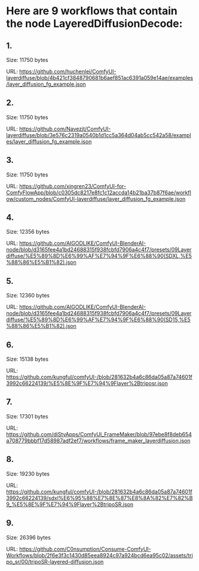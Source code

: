 # Here are 9 workflows that contain the node LayeredDiffusionDecode:

## 1. 

Size: 11750 bytes

URL: https://github.com/huchenlei/ComfyUI-layerdiffuse/blob/4b421cf3848790681b6aef851ac6391a059e14ae/examples/layer_diffusion_fg_example.json

## 2. 

Size: 11750 bytes

URL: https://github.com/Navezjt/ComfyUI-layerdiffuse/blob/3e576c2319a0540b1d1cc5a364d04ab5cc542a58/examples/layer_diffusion_fg_example.json

## 3. 

Size: 11750 bytes

URL: https://github.com/xingren23/ComfyUI-for-ComfyFlowApp/blob/c0305dc8217e8fc1c12accda14b21ba37b87f6ae/workflow/custom_nodes/ComfyUI-layerdiffuse/layer_diffusion_fg_example.json

## 4. 

Size: 12356 bytes

URL: https://github.com/AIGODLIKE/ComfyUI-BlenderAI-node/blob/d3165fee4a1bd24688315f938fcbfd7906a4c4f7/presets/09Layerdiffuse/%E5%89%8D%E6%99%AF%E7%94%9F%E6%88%90(SDXL,%E5%88%86%E5%B1%82).json

## 5. 

Size: 12360 bytes

URL: https://github.com/AIGODLIKE/ComfyUI-BlenderAI-node/blob/d3165fee4a1bd24688315f938fcbfd7906a4c4f7/presets/09Layerdiffuse/%E5%89%8D%E6%99%AF%E7%94%9F%E6%88%90(SD15,%E5%88%86%E5%B1%82).json

## 6. 

Size: 15138 bytes

URL: https://github.com/kungful/comfyUI-/blob/281632b4a6c86da05a87a74601f3992c66224139/%E5%8E%9F%E7%94%9Flayer%2Btriposr.json

## 7. 

Size: 17301 bytes

URL: https://github.com/diStyApps/ComfyUI_FrameMaker/blob/97ebe8f8deb654a708779bbbf17d58987adf2ef7/workflows/frame_maker_layerdiffusion.json

## 8. 

Size: 19230 bytes

URL: https://github.com/kungful/comfyUI-/blob/281632b4a6c86da05a87a74601f3992c66224139/sdxl%E6%95%88%E7%8E%87%E8%8A%82%E7%82%B9_%E5%8E%9F%E7%94%9Flayer%2BtripoSR.json

## 9. 

Size: 26396 bytes

URL: https://github.com/C0nsumption/Consume-ComfyUI-Workflows/blob/2f6e3f3c1430d85eea8924c97a924bcd6ea95c02/assets/tripo_sr/00/tripoSR-layered-diffusion.json

